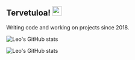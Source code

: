 ## Tervetuloa! <img src="https://github.com/user-attachments/assets/b6742b82-c332-42fd-b0ef-800c75ae1f16" width="25">
Writing code and working on projects since 2018.

![Leo's GitHub stats](https://github-readme-stats-sigma-five.vercel.app/api?username=devmailar&show_icons=true&bg_color=00000000&count_private=true&text_color=C9D1D9)

![Leo's GitHub stats](https://github-readme-stats.vercel.app/api/top-langs/?username=devmailar&show_icons=true&bg_color=00000000&count_private=true&text_color=C9D1D9&layout=compact&hide_border=true)
